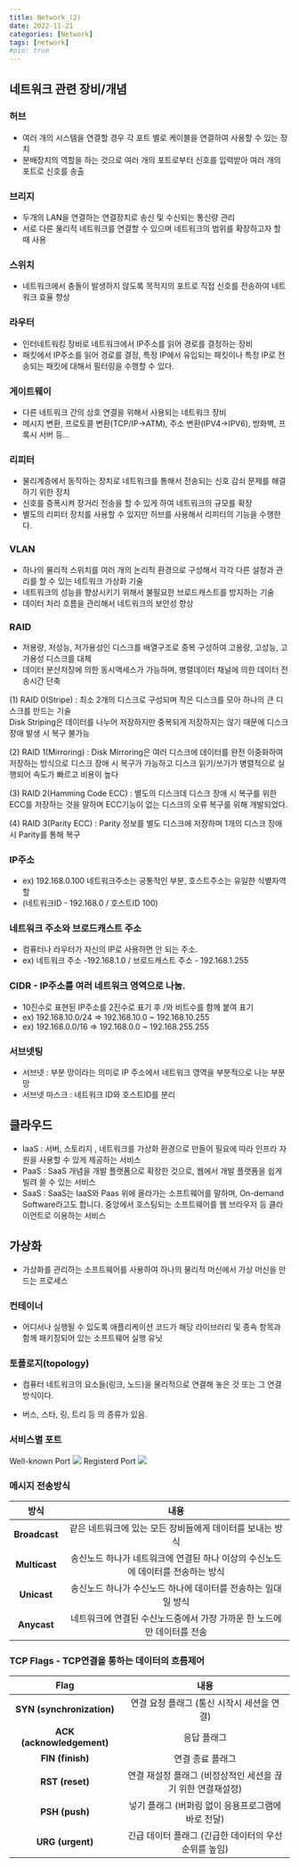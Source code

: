 ```yaml
---
title: Network_(2)
date: 2022-11-21
categories: [Network]
tags: [network]
#pin: true
---
```


## 네트워크 관련 장비/개념

### 허브

- 여러 개의 시스템을 연결할 경우 각 포트 별로 케이블을 연결하여 사용할 수 있는 장치
- 분배장치의 역할을 하는 것으로 여러 개의 포트로부터 신호를 입력받아 여러 개의 포트로 신호를 송출

### 브리지

- 두개의 LAN을 연결하는 연결장치로 송신 및 수신되는 통신량 관리
- 서로 다른 물리적 네트워크를 연결할 수 있으며 네트워크의 범위를 확장하고자 할 때 사용

### 스위치

- 네트워크에서 충돌이 발생하지 않도록 목적지의 포트로 직접 신호를 전송하여 네트워크 효율 향상

### 라우터

- 인터네트워킹 장비로 네트워크에서 IP주소를 읽어 경로를 결정하는 장비
- 패킷에서 IP주소를 읽어 경로를 결정, 특정 IP에서 유입되는 패킷이나 특정 IP로 전송되는 패킷에 대해서 필터링을 수행할 수 있다.

### 게이트웨이

- 다른 네트워크 간의 상호 연결을 위해서 사용되는 네트워크 장비
- 메시지 변환, 프로토콜 변환(TCP/IP->ATM), 주소 변환(IPV4->IPV6), 방화벽, 프록시 서버 등...

### 리피터

- 물리계층에서 동작하는 장치로 네트워크를 통해서 전송되는 신호 감쇠 문제를 해결하기 위한 장치
- 신호를 증폭시켜 장거리 전송을 할 수 있게 하여 네트워크의 규모를 확장
- 별도의 리피터 장치를 사용할 수 있지만 허브를 사용해서 리피터의 기능을 수행한다.

### VLAN

- 하나의 물리적 스위치를 여러 개의 논리적 환경으로 구성해서 각각 다른 설정과 관리를 할 수 있는 네트워크 가상화 기술
- 네트워크의 성능을 향상시키기 위해서 불필요한 브로드캐스트를 방지하는 기술
- 데이터 처리 흐름을 관리해서 네트워크의 보안성 향상

### RAID

- 저용량, 저성능, 저가용성인 디스크를 배열구조로 중복 구성하여 고용량, 고성능, 고가용성 디스크를 대체
- 데이터 분산저장에 의한 동시액세스가 가능하며, 병렬데이터 채널에 의한 데이터 전송시간 단축

(1) RAID 0(Stripe) : 최소 2개의 디스크로 구성되며 작은 디스크를 모아 하나의 큰 디스크를 만드는 기술  
 Disk Striping은 데이터를 나누어 저장하지만 중복되게 저장하지는 않기 때문에 디스크 장애 발생 시 복구 불가능

(2) RAID 1(Mirroring) : Disk Mirroring은 여러 디스크에 데이터를 완전 이중화하여 저장하는 방식으로 디스크 장애 시 복구가 가능하고 디스크 읽기/쓰기가 병렬적으로 실행되어 속도가 빠르고 비용이 높다

(3) RAID 2(Hamming Code ECC) : 별도의 디스크데 디스크 장애 시 복구를 위한 ECC를 저장하는 것을 말하며 ECC기능이 없는 디스크의 오류 복구를 위해 개발되었다.

(4) RAID 3(Parity ECC) : Parity 정보를 별도 디스크에 저장하며 1개의 디스크 장애 시 Parity를 통해 복구

### IP주소

- ex) 192.168.0.100 네트워크주소는 공통적인 부분, 호스트주소는 유일한 식별자역할
- (네트워크ID - 192.168.0 / 호스트ID 100)

### 네트워크 주소와 브로드캐스트 주소

- 컴퓨터나 라우터가 자신의 IP로 사용하면 안 되는 주소.
- ex) 네트워크 주소 -192.168.1.0 / 브로드캐스트 주소 - 192.168.1.255

### CIDR - IP주소를 여러 네트워크 영역으로 나눔.

- 10진수로 표현된 IP주소를 2진수로 표기 후 /와 비트수를 함께 붙여 표기
- ex) 192.168.10.0/24 ⇒ 192.168.10.0 ~ 192.168.10.255
- ex) 192.168.0.0/16 ⇒ 192.168.0.0 ~ 192.168.255.255

### 서브넷팅

- 서브넷 : 부분 망이라는 의미로 IP 주소에서 네트워크 영역을 부분적으로 나눈 부분망
- 서브넷 마스크 : 네트워크 ID와 호스트ID를 분리

## 클라우드

- IaaS : 서버, 스토리지 , 네트워크를 가상화 환경으로 만들어 필요에 따라 인프라 자원을 사용할 수 있게 제공하는 서비스
- PaaS : SaaS 개념을 개발 플랫폼으로 확장한 것으로, 웹에서 개발 플랫폼을 쉽게 빌려 쓸 수 있는 서비스
- SaaS : SaaS는 IaaS와 Paas 위에 올라가는 소프트웨어를 말하며, On-demand Software라고도 합니다. 중앙에서 호스팅되는 소프트웨어를 웹 브라우저 등 클라이언트로 이용하는 서비스

## 가상화

- 가상화를 관리하는 소프트웨어를 사용하여 하나의 물리적 머신에서 가상 머신을 만드는 프로세스

### 컨테이너

- 어디서나 실행될 수 있도록 애플리케이션 코드가 해당 라이브러리 및 종속 항목과 함께 패키징되어 있는 소프트웨어 실행 유닛

### 토폴로지(topology)

- 컴퓨터 네트워크의 요소들(링크, 노드)을 물리적으로 연결해 놓은 것 또는 그 연결 방식이다.

- 버스, 스타, 링, 트리 등 의 종류가 있음.

### 서비스별 포트

Well-known Port
![](https://velog.velcdn.com/images/hallu0317/post/43673c5b-fb27-43df-9299-23c406dac85f/image.png)
Registerd Port
![](https://velog.velcdn.com/images/hallu0317/post/568fbe60-b574-4502-b6f1-200ec281f5a6/image.png)

### 메시지 전송방식

|   **방식**    |                                    **내용**                                     |
| :-----------: | :-----------------------------------------------------------------------------: |
| **Broadcast** |            같은 네트워크에 있는 모든 장비들에게 데이터를 보내는 방식            |
| **Multicast** | 송신노드 하나가 네트워크에 연결된 하나 이상의 수신노드에 데이터를 전송하는 방식 |
|  **Unicast**  |          송신노드 하나가 수신노드 하나에 데이터를 전송하는 일대일 방식          |
|  **Anycast**  |     네트워크에 연결된 수신노드중에서 가장 가까운 한 노드에만 데이터를 전송      |

### TCP Flags - TCP연결을 통하는 데이터의 흐름제어

|         **Flag**          |                          **내용**                           |
| :-----------------------: | :---------------------------------------------------------: |
| **SYN (synchronization)** |         연결 요청 플래그 (통신 시작시 세션을 연결)          |
| **ACK (acknowledgement)** |                         응답 플래그                         |
|     **FIN (finish)**      |                      연결 종료 플래그                       |
|      **RST (reset)**      | 연결 재설정 플래그 (비정상적인 세션을 끊기 위한 연결재설정) |
|      **PSH (push)**       |     넣기 플래그 (버퍼링 없이 응용프로그램에 바로 전달)      |
|     **URG (urgent)**      |    긴급 데이터 플래그 (긴급한 데이터의 우선순위를 높임)     |
